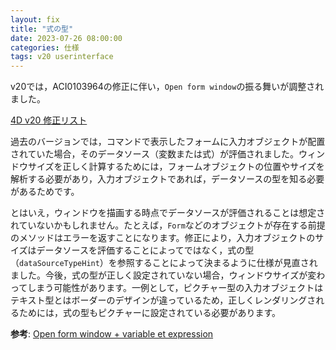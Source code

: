 ```yaml
---
layout: fix
title: "式の型"
date: 2023-07-26 08:00:00
categories: 仕様
tags: v20 userinterface
---
```


v20では，ACI0103964の修正に伴い，`Open form window`の振る舞いが調整されました。

<i class="fa fa-external-link" aria-hidden="true"></i> [4D v20 修正リスト](https://4d-jp.github.io/2023/191/release-note-version-20/)

過去のバージョンでは，コマンドで表示したフォームに入力オブジェクトが配置されていた場合，そのデータソース（変数または式）が評価されました。ウィンドウサイズを正しく計算するためには，フォームオブジェクトの位置やサイズを解析する必要があり，入力オブジェクトであれば，データソースの型を知る必要があるためです。

とはいえ，ウィンドウを描画する時点でデータソースが評価されることは想定されていないかもしれません。たとえば，`Form`などのオブジェクトが存在する前提のメソッドはエラーを返すことになります。修正により，入力オブジェクトのサイズはデータソースを評価することによってではなく，式の型（`dataSourceTypeHint`）を参照することによって決まるように仕様が見直されました。今後，式の型が正しく設定されていない場合，ウィンドウサイズが変わってしまう可能性があります。一例として，ピクチャー型の入力オブジェクトはテキスト型とはボーダーのデザインが違っているため，正しくレンダリングされるためには，式の型もピクチャーに設定されている必要があります。

**参考**: <i class="fa fa-external-link" aria-hidden="true"></i> [Open form window + variable et expression](https://discuss.4d.com/t/open-form-window-variable-et-expression/27519)
